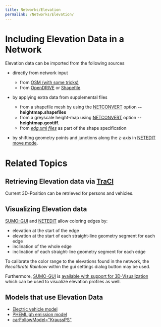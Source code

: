 ```yaml
---
title: Networks/Elevation
permalink: /Networks/Elevation/
---
```


# Including Elevation Data in a Network

Elevation data can be imported from the following sources 

- directly from network input
  - from [OSM (with some tricks)](../Networks/Import/OpenStreetMap.md#elevation_data)
  - from [OpenDRIVE](../Networks/Import/OpenDRIVE.md) or [Shapefile](../Networks/Import/ArcView.md)

- by applying extra data from supplemental files
  - from a shapefile mesh by using the [NETCONVERT](../NETCONVERT.md) option **--heightmap.shapefiles**
  - from a greyscale height-map using [NETCONVERT](../NETCONVERT.md) option **--heightmap.geotiff**.
  - from [*edg.xml files*](../Networks/PlainXML.md#edge_descriptions) as part of the shape specification

- by shifting geometry points and junctions along the z-axis in [NETEDIT move mode](../NETEDIT.md#changing_elevation).

# Related Topics

## Retrieving Elevation data via [TraCI](../TraCI.md)

Current 3D-Position can be retrieved for persons and vehicles.

## Visualizing Elevation data

[SUMO-GUI](../SUMO-GUI.md) and [NETEDIT](../NETEDIT.md) allow
coloring edges by:

- elevation at the start of the edge
- elevation at the start of each straight-line geometry segment for
each edge
- inclination of the whole edge
- inclination of each straight-line geometry segment for each edge

To calibrate the color range to the elevations found in the network, the *Recalibrate Rainbow* within the gui settings dialog button may be used.

Furthermore, [SUMO-GUI](../SUMO-GUI.md) is [available with support for 3D-Visualization](https://sumo.dlr.de/daily/sumo-msvc12extrax64-git.zip) which can be used to visualize elevation profiles as well. 

## Models that use Elevation Data

- [Electric vehicle model](../Models/Electric.md)
- [PHEMLigh emission model](../Models/Emissions/PHEMlight.md)
- [carFollowModel="KraussPS"](../Definition_of_Vehicles,_Vehicle_Types,_and_Routes.md#car-following_models)
